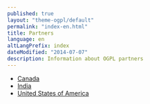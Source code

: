 ```yaml
---
published: true
layout: "theme-ogpl/default"
permalink: "index-en.html"
title: Partners
language: en
altLangPrefix: index
dateModified: "2014-07-07"
description: Information about OGPL partners
---
```


* [Canada](canada-en.html)
* [India](india-en.html)
* [United States of America](usa-en.html)
